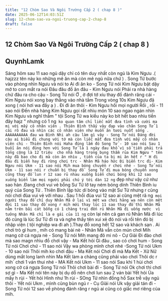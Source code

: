 ```yaml
---
title: "12 Chòm Sao Và Ngôi Trường Cấp 2 ( chap 8 )"
date: 2025-06-12T14:03:51Z
slug: 12-chom-sao-va-ngoi-truong-cap-2-chap-8
draft: false
---
```


## 12 Chòm Sao Và Ngôi Trường Cấp 2 ( chap 8 )

## QuynhLamk

Sáng hôm sau 11 sao ngủ dậy chỉ có  tên duy nhất còn ngủ là Kim Ngưu .( hajzzz tên này ko những mê ăn mà còn mê ngủ nữa  chứ ) . Song Tử bước vào phòng nhìn Ngưu và nói to
Ai đi ăn ko - Song Tử nói
Kim Ngưu bật dậy mở to con mắt ra nói 
Đâu đâu đồ ăn đâu - Kim Ngưu nói
Phải ra nhà hàng chứ đâu ra cho cậu - Song Tử nói
Ờ , ờ đợi tớ xíu thay đồ đánh răng cái - Kim  Ngưu nói xong bay thẳng vào nhà tắm
Trong vòng 10s Kim Ngưu đã xong ( nói hơi wa đấy ạ ) . 
Đi đi ăn thôi - Kim Ngưu hối mọi người
Rồi , rồi - 11 sao nói
Đến nhà hàng Kim Ngưu gọi rất nhìu món 10 sao ngao ngán nhìn Kim Ngưu và nghĩ thầm " tội Song Tử wa kiểu này ko bít hết bao nhiu tiền đây hajz " nhưng có 1 ng` ko quan tâm chỉ liếc mắt đưa tình và cười ma mị với mấy cô nhân viên . Thiên Bình thấy vậy đạp vào chân Song Tử 1 cái rõ đau và nhìn các cô nhân viên như muốn ăn tươi nuốt sống .
AAAAAAAAAA đau wa Bình Nhi ah cậu làm gì vậy - Song Tử nói
Đáng đời cậu ai biểu đi chung với tớ mà còn liếc mắt đưa tình với mấy cô nhân viên chi - Thiên Bình nói
Haha đúng lắm đó Song Tử - 10 sao nói
Sau 1 buổi ăn nói đúng hơn với Song Tử là 1 ngày đau khổ vì số tiền phải trả tổng cộng là 12 triệu  cho nhà hàng trong bụng thầm rủa Kim Ngưu " tên này đã bao cho đi mà còn ăn nhìu , tiền của ta bị mi ăn hết r "
H đi đâu đi biển hay đi rừng chơi trc - Nhân Mã háo hức
Đi biển trc đi- Kim Ngưu nói
Ukm - 11 sao nói
Mih mua bóng chuyền r chơi nhé - Song Tử nói
Ukm - 11 sao nói r chuẩn bị thay đồ 
Song Tử đi mua bóng chuyển xong cũng thay đồ lun r 12 sao rủ nhau xuống biển chơi bóng khi 12 sao xuống biển làm mọi người phải chú ý tới dàn 12 ng` đẹp như vậy cứ như sao hàn .Đang chơi vui vẻ bỗng Sư Tử lỡ tay ném bóng dính Thiên Bình iu quý của Song Tử . Thiên Bình lập tức dí bóng vào mặt Sư Tử nhưng r cũng nói chơi đùa vui vẻ với nhau . Sau 1 hồi đùa vui 12 sao ai cũng mệt rã ng` mọi người thay đồ chỉ duy Nhân Mã ở lại vì mệt wa chơi hăng wa nên còn mệt đợi 11 sao thay đồ xong r mih mới thay lúc 11 sao thay đồ thì Nhân Mã nằm trên bãi cát bỗng có 1 chàng trai đến rủ Nhân Mã đi uống nước  vì tưởng Nhân Mã chỉ là e gái của 11 ng` còn lại nên cả gan rủ Nhân Mã đi lúc đó cũng là lúc Sư Tử đi ra và nghe thấy tên xui xẻ đó nói và rồi tên đó bị nhập viện ( tội nghiệp wa đi ah ).Thay đồ xong hết 12 sao và khách sạn .
Ai chơi trò gì hum , mih có mang  bài   nè - Nhân Mã vẫn còn mún chơi
Mih mang cờ cá ngựa nè -  Song Tử nói
Mih mang đô mi nô - Cự Giải
Đi đảo chơi mà sao magn nhìu đồ chơi vậy - Ma Kết hỏi 
Gì đâu , sao có chơi hum - Song Tử nói
Chơi chứ - 11 sao nói
Vậy wa phòng mình chơi nhé -Song Tử nói
Ukm - 10 sao nói
Thôi mih ko chơi đâu - Ma Kết nói 
Chơi đi mà Ma Kết - Xữ Nữ dùng mắt long lanh nhìn Ma Kết làm a chàng cũng phải vào chơi
Thôi dc r mih` chơi 1 ván thui nhé - MA Kết nói
Ukm - 11 sao nói
Sau khi 1 hùi chơi xong cờ cá ngựa Song Tử nói
Thôi chơi bài đi - Song Tử nói
Ok chơi thì chơi sợ gì - Ma Kết nói tên này bị dụ dỗ nên chơi lun
sau 2 ván bài Yết hỏi
Ủa mấy h rùi - Yết hỏi
Hình như 1h rùi - SOng Tử nhìn đồng hồ
Sax trễ vậy ngủ thôi - Yết nói
Ukm , mình cũng bùn ngủ r - Cụ Giải nói
Uk vậy giải tán đi - Song Tử nói
12 sao về phòng đánh răng r ngủ ai cũng có giấc mơ riêng của mih.